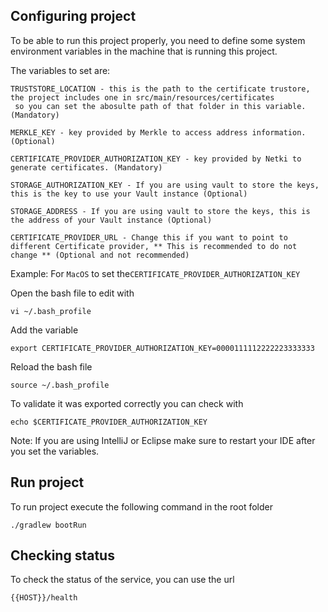## Configuring project

To be able to run this project properly, you need to define some system environment variables in the machine that is running this project.

The variables to set are:
```
TRUSTSTORE_LOCATION - this is the path to the certificate trustore, the project includes one in src/main/resources/certificates 
 so you can set the abosulte path of that folder in this variable. (Mandatory)

MERKLE_KEY - key provided by Merkle to access address information. (Optional)

CERTIFICATE_PROVIDER_AUTHORIZATION_KEY - key provided by Netki to generate certificates. (Mandatory)

STORAGE_AUTHORIZATION_KEY - If you are using vault to store the keys, this is the key to use your Vault instance (Optional)

STORAGE_ADDRESS - If you are using vault to store the keys, this is the address of your Vault instance (Optional)

CERTIFICATE_PROVIDER_URL - Change this if you want to point to different Certificate provider, ** This is recommended to do not change ** (Optional and not recommended)
```

Example:
For `MacOS` to set the`CERTIFICATE_PROVIDER_AUTHORIZATION_KEY` 

Open the bash file to edit with
```script
vi ~/.bash_profile
```

Add the variable
```script
export CERTIFICATE_PROVIDER_AUTHORIZATION_KEY=0000111112222223333333
```

Reload the bash file
```script
source ~/.bash_profile 
```

To validate it was exported correctly you can check with
```script
echo $CERTIFICATE_PROVIDER_AUTHORIZATION_KEY
```
Note:
If you are using IntelliJ or Eclipse make sure to restart your IDE after you set the variables.

## Run project
To run project execute the following command in the root folder

```script
./gradlew bootRun
```

## Checking status
To check the status of the service, you can use the url

```url
{{HOST}}/health
```
